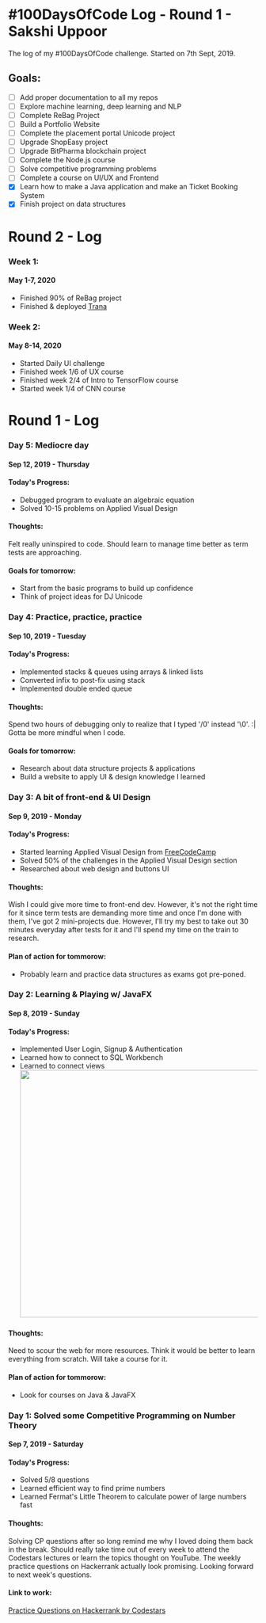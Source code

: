 # #100DaysOfCode Log - Round 1 - Sakshi Uppoor

The log of my #100DaysOfCode challenge. Started on 7th Sept, 2019.

## Goals:
* [ ] Add proper documentation to all my repos
* [ ] Explore machine learning, deep learning and NLP
* [ ] Complete ReBag Project
* [ ] Build a Portfolio Website
* [ ] Complete the placement portal Unicode project
* [ ] Upgrade ShopEasy project
* [ ] Upgrade BitPharma blockchain project
* [ ] Complete the Node.js course
* [ ] Solve competitive programming problems
* [ ] Complete a course on UI/UX and Frontend
* [X] Learn how to make a Java application and make  an Ticket Booking System
* [X] Finish project on data structures

# __Round 2 - Log__

### __Week 1:__
#### May 1-7, 2020

* Finished 90% of ReBag project
* Finished & deployed [Trana](https://www.trana.live)

### __Week 2:__
#### May 8-14, 2020

* Started Daily UI challenge
* Finished week 1/6 of UX course
* Finished week 2/4 of Intro to TensorFlow course
* Started week 1/4 of CNN course


# __Round 1 - Log__

### __Day 5: Mediocre day__
#### Sep 12, 2019 - Thursday

#### Today's Progress: 
* Debugged program to evaluate an algebraic equation
* Solved 10-15 problems on Applied Visual Design

#### Thoughts:
 Felt really uninspired to code. Should learn to manage time better as term tests are approaching.

#### Goals for tomorrow: 
* Start from the basic programs to build up confidence 
* Think of project ideas for DJ Unicode

### __Day 4: Practice, practice, practice__
#### Sep 10, 2019 - Tuesday

#### Today's Progress: 
* Implemented stacks & queues using arrays & linked lists
* Converted infix to post-fix using stack
* Implemented double ended queue

#### Thoughts:
Spend two hours of debugging only to realize that I typed '/0' instead '\0'. :|
Gotta be more mindful when I code. 

#### Goals for tomorrow: 
* Research about data structure projects & applications
* Build a website to apply UI & design knowledge I learned

### __Day 3: A bit of front-end & UI Design__
#### Sep 9, 2019 - Monday

#### Today's Progress: 
* Started learning Applied Visual Design from [FreeCodeCamp](https://learn.freecodecamp.org/) 
* Solved 50% of the challenges in the Applied Visual Design section
* Researched about web design and buttons UI

#### Thoughts:  
Wish I could give more time to front-end dev. However, it's not the right time for it since term tests are demanding more time and once I'm done with them, I've got 2 mini-projects due. However, I'll try my best to take out 30 minutes everyday after tests for it and I'll spend my time on the train to research.

#### Plan of action for tommorow: 
* Probably learn and practice data structures as exams got pre-poned.

### __Day 2: Learning & Playing w/ JavaFX__
#### Sep 8, 2019 - Sunday

#### Today's Progress: 
* Implemented User Login, Signup & Authentication
* Learned how to connect to SQL Workbench
* Learned to connect views
<br /><img src="https://i.imgur.com/y4VKmAF.jpg" width=500></img>

#### Thoughts:  
Need to scour the web for more resources. Think it would be better to learn everything from scratch. Will take a course for it.

#### Plan of action for tommorow: 
* Look for courses on Java & JavaFX


### __Day 1: Solved some Competitive Programming on Number Theory__
#### Sep 7, 2019 - Saturday

#### Today's Progress: 
* Solved 5/8 questions
* Learned efficient way to find prime numbers
* Learned Fermat's Little Theorem to calculate power of large numbers fast

#### Thoughts:  
Solving CP questions after so long remind me why I loved doing them back in the break. Should really take time out of every week to attend the Codestars lectures or learn the topics thought on YouTube. The weekly practice questions on Hackerrank actually look promising. Looking forward to next week's questions.

#### Link to work: 
[Practice Questions on Hackerrank by Codestars](https://www.hackerrank.com/contests/practice-questions-1567579589/challenges)
